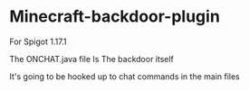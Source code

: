 # Minecraft-backdoor-plugin
For Spigot 1.17.1

The ONCHAT.java file Is The backdoor itself

It's going to be hooked up to chat commands in the main files
